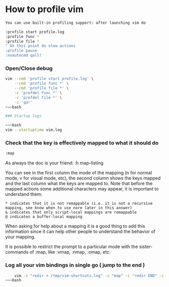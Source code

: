 # How to profile vim

~~~bash
You can use built-in profiling support: after launching vim do

:profile start profile.log
:profile func *
:profile file *
" At this point do slow actions
:profile pause
:noautocmd qall!
~~~

### Open/Close debug

~~~bash
vim --cmd 'profile start profile.log' \
    --cmd 'profile func *' \
    --cmd 'profile file *' \
    -c 'profdel func *' \
    -c 'profdel file *' \
    -c 'qa!'
~~~bash

### Startup logs

~~~bash
vim --startuptime vim.log
~~~

### Check that the key is effectively mapped to what it should do

~~~bash
:map
~~~

As always the doc is your friend: :h map-listing

You can see in the first column the mode of the mapping (n for normal mode, v for visual mode, etc), the second column shows the keys mapped and the last column what the keys are mapped to. Note that before the mapped actions some additional characters may appear, it is important to understand them:

    * indicates that it is not remappable (i.e. it is not a recursive mapping, see know when to use nore later in this answer)
    & indicates that only script-local mappings are remappable
    @ indicates a buffer-local mapping

When asking for help about a mapping it is a good thing to add this information since it can help other people to understand the behavior of your mapping.

It is possible to restrict the prompt to a particular mode with the sister-commands of :map, like :vmap, :nmap, :omap, etc.

### Log all your vim bindings in single go ( jump to the end )
~~~bash
	vim -c "redir > /tmp/vim-shortcuts.log" -c "map" -c "redir END" -c "qa"
~~~bash
